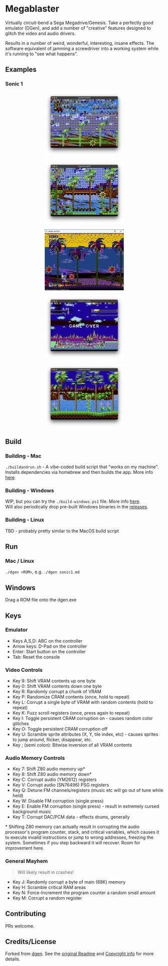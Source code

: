 # Megablaster

Virtually circuit-bend a Sega Megadrive/Genesis. Take a perfectly good emulator (DGen), and add a number of "creative" features designed to glitch the video and audio drivers.  

Results in a number of weird, wonderful, interesting, insane effects. The software equivalent of jamming a screwdriver into a working system while it's running to "see what happens".

## Examples

### Sonic 1

<p align="center">
    <img src="screenshots/s1.png" alt="Sonic screenshot" width="50%">
</p>
<p align="center">
    <img src="screenshots/s2.png" alt="Sonic screenshot" width="50%">
</p>
<p align="center">
    <img src="screenshots/s3.png" alt="Sonic screenshot" width="50%">
</p>
<p align="center">
    <img src="screenshots/s4.png" alt="Sonic screenshot" width="50%">
</p>
<p align="center">
    <img src="screenshots/s5.png" alt="Sonic screenshot" width="50%">
</p>

## Build

### Building - Mac

`./buildandrun.sh` - A vibe-coded build script that "works on my machine".  
Installs dependencies via homebrew and then builds the app. More info [here](BUILDING_ON_MACOS.md).

### Building - Windows

WIP, but you can try the `./build-windows.ps1` file. More info [here](BUILDING_ON_WINDOWS.md).  
Will also periodically drop pre-built Windows binaries in the [releases](https://github.com/richstokes/Megablaster/releases).  


### Building - Linux

TBD - probably pretty similar to the MacOS build script

## Run

### Mac / Linux

`./dgen <ROM>`, e.g. `./dgen sonic1.md`

## Windows

Drag a ROM file onto the dgen.exe

## Keys

### Emulator

- Keys A,S,D: ABC on the controller
- Arrow keys: D-Pad on the controller
- Enter: Start button on the controller
- Tab: Reset the console

### Video Controls

- Key 9: Shift VRAM contents up one byte
- Key 0: Shift VRAM contents down one byte
- Key R: Randomly corrupt a chunk of VRAM
- Key P: Randomize CRAM contents (once, hold to repeat)
- Key L: Corrupt a single byte of VRAM with random contents (hold to repeat)
- Key K: Fuzz scroll registers (once, press again to repeat)
- Key I: Toggle persistent CRAM corruption on - causes random color glitches
- Key O: Toggle persistent CRAM corruption off
- Key U: Scramble sprite attributes (X, Y, tile index, etc) - causes sprites to jump around, flicker, disappear, etc.
- Key ; (semi colon): Bitwise inversion of all VRAM contents

### Audio Memory Controls

- Key 7: Shift Z80 audio memory up*
- Key 8: Shift Z80 audio memory down*
- Key C: Corrupt audio (YM2612) registers
- Key V: Corrupt audio (SN76496) PSG registers
- Key Q: Detune FM channels/registers (music etc will go out of tune while held)
- Key W: Disable FM corruption (single press)
- Key E: Enable FM corruption (single press) - result in extremely cursed background music
- Key T: Corrupt DAC/PCM data - effects drums, generally

\* Shifting Z80 memory can actually result in corrupting the audio processor's program counter, stack, and critical variables, which causes it to execute invalid instructions or jump to wrong addresses, freezing the system. Sometimes if you step backward it will recover. Room for improvement here.

### General Mayhem

> Will likely result in crashes!

- Key J: Randomly corrupt a byte of main (68K) memory
- Key H: Scramble critical RAM areas
- Key N: Force-Increment the program counter a random small amount
- Key M: Corrupt a random register

## Contributing

PRs welcome.

## Credits/License

Forked from [dgen](https://sourceforge.net/p/dgen/dgen/ci/master/tree/). See the [original Readme](README.original.md) and [Copyright info](COPYING) for more details.
